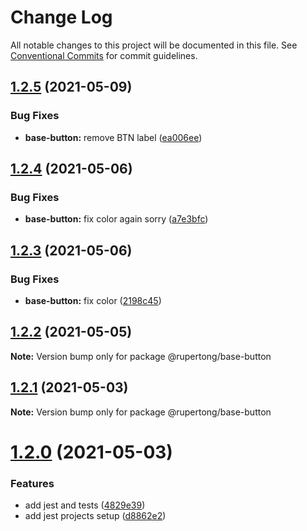 # Change Log

All notable changes to this project will be documented in this file.
See [Conventional Commits](https://conventionalcommits.org) for commit guidelines.

## [1.2.5](https://github.com/rupert-ong/monorepo-components/compare/@rupertong/base-button@1.2.4...@rupertong/base-button@1.2.5) (2021-05-09)

### Bug Fixes

- **base-button:** remove BTN label ([ea006ee](https://github.com/rupert-ong/monorepo-components/commit/ea006eed267484aa716def7692caa5d0d043cc88))

## [1.2.4](https://github.com/rupert-ong/monorepo-components/compare/@rupertong/base-button@1.2.3...@rupertong/base-button@1.2.4) (2021-05-06)

### Bug Fixes

- **base-button:** fix color again sorry ([a7e3bfc](https://github.com/rupert-ong/monorepo-components/commit/a7e3bfc1d024bcea917c12748d8d206330830475))

## [1.2.3](https://github.com/rupert-ong/monorepo-components/compare/@rupertong/base-button@1.2.2...@rupertong/base-button@1.2.3) (2021-05-06)

### Bug Fixes

- **base-button:** fix color ([2198c45](https://github.com/rupert-ong/monorepo-components/commit/2198c45293effddcb18d06e757e6b86bc47000f8))

## [1.2.2](https://github.com/rupert-ong/monorepo-components/compare/@rupertong/base-button@1.2.1...@rupertong/base-button@1.2.2) (2021-05-05)

**Note:** Version bump only for package @rupertong/base-button

## [1.2.1](https://github.com/rupert-ong/monorepo-components/compare/@rupertong/base-button@1.2.0...@rupertong/base-button@1.2.1) (2021-05-03)

**Note:** Version bump only for package @rupertong/base-button

# [1.2.0](https://github.com/rupert-ong/monorepo-components/compare/@rupertong/base-button@1.1.2...@rupertong/base-button@1.2.0) (2021-05-03)

### Features

- add jest and tests ([4829e39](https://github.com/rupert-ong/monorepo-components/commit/4829e393b49825b2ee08b60853434cffce0f5284))
- add jest projects setup ([d8862e2](https://github.com/rupert-ong/monorepo-components/commit/d8862e2a987c27caa76537f7798e3e0abcc69673))
